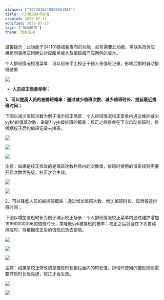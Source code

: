 ```yaml
---
aliases: ["1973018549259264388"]
title: 个人排班情况校准
created: 2025-07-15
modified: 2025-07-15
tags: ['基础模块']
theme: 政务应用
---
```


温馨提示：此功能于241101基线新发布的功能，如有需要此功能，需联系政务应用组同事杨亚珂确认对应服务版本及值班值守应用包的版本。

个人排班情况校准菜单：可以用来手工校正干预人员值班记录，影响后期的自动排班结果

![](9fc962728834f3ece7aef4090078813f.jpg)

- **人员校正场景举例：**

**1、可以提高人员的被排班概率：通过减少值班次数、减少值班时长、提前最近排班时间；**

下图以减少值班次数为例子演示校正场景：个人排班情况校正菜单内通过维护减少yyk4的值班次数，来提升yyk被排班的概率；校正之后将会在下次自动排班时，将根据校正后的值班记录去排班。

![](b444486c0ba161622f1f17305064cc79.jpg)

![](99e43004d79e1cffec089d9ca4dc0646.jpg)

![](4860a076ba7e3fd8024aa7e77e92b0fb.jpg)

注意：如果是校正修改的是值班次数栏目内的次数值，排班时使用的值班规则需要开启次数优先级，校正才会生效。

![](831b60519f40e726f8c575471ca010b0.jpg)

![](fedb1a9f703eb5e78533c264beedc505.jpg)

2、可以降低人员的被排班概率：通过增加值班次数、增加值班时长、延后最近排班时间；

下图以增加值班时长为例子演示校正场景：个人排班情况校正菜单内通过维护增加19990000006的值班时长，来降低yyk被排班的概率；校正之后将会在下次自动排班时，将根据校正后的值班记录去排班。

![](0f3271d6297e3464992b623ec0b38585.jpg)

![](d8d02b54a40996c96bff44ba38cabaec.jpg)

![](d16591838b46c11b82cc3cbc2e2d7702.jpg)

注意：如果是校正修改的是值班时长数栏目内的时长值，排班时使用的值班规则需要开启时长优先级，校正才会生效。

![](7f0ff346d7ab033b64a30b6771246047.jpg)

![](c229fada5e86df68d8a950242d4f7630.jpg)